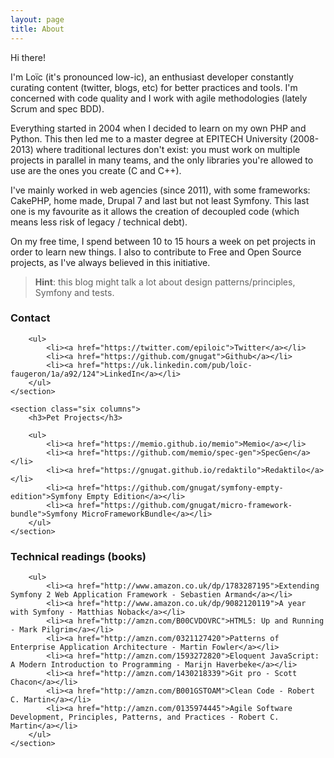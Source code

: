 ```yaml
---
layout: page
title: About
---
```


Hi there!

I'm Loïc (it's pronounced low-ic), an enthusiast developer constantly curating content
(twitter, blogs, etc) for better practices and tools.
I'm concerned with code quality and I work with agile methodologies (lately Scrum and spec BDD).

Everything started in 2004 when I decided to learn on my own PHP and Python.
This then led me to a master degree at EPITECH University (2008-2013) where traditional
lectures don't exist: you must work on multiple projects in parallel in many teams,
and the only libraries you're allowed to use are the ones you create (C and C++).

I've mainly worked in web agencies (since 2011), with some frameworks: CakePHP, home made, Drupal 7
and last but not least Symfony.
This last one is my favourite as it allows the creation of decoupled code
(which means less risk of legacy / technical debt).

On my free time, I spend between 10 to 15 hours a week on pet projects in order to learn new things.
I also to contribute to Free and Open Source projects, as I've always believed in this initiative.

> **Hint**: this blog might talk a lot about design patterns/principles, Symfony and tests.

<div class="row">
    <section class="six columns">
        <h3>Contact</h3>

        <ul>
            <li><a href="https://twitter.com/epiloic">Twitter</a></li>
            <li><a href="https://github.com/gnugat">Github</a></li>
            <li><a href="https://uk.linkedin.com/pub/loïc-faugeron/1a/a92/124">LinkedIn</a></li>
        </ul>
    </section>

    <section class="six columns">
        <h3>Pet Projects</h3>

        <ul>
            <li><a href="https://memio.github.io/memio">Memio</a></li>
            <li><a href="https://github.com/memio/spec-gen">SpecGen</a></li>
            <li><a href="https://gnugat.github.io/redaktilo">Redaktilo</a></li>
            <li><a href="https://github.com/gnugat/symfony-empty-edition">Symfony Empty Edition</a></li>
            <li><a href="https://github.com/gnugat/micro-framework-bundle">Symfony MicroFrameworkBundle</a></li>
        </ul>
    </section>
</div>

<div class="row">
    <section class="twelve columns">
        <h3>Technical readings (books)</h3>

        <ul>
            <li><a href="http://www.amazon.co.uk/dp/1783287195">Extending Symfony 2 Web Application Framework - Sebastien Armand</a></li>
            <li><a href="http://www.amazon.co.uk/dp/9082120119">A year with Symfony - Matthias Noback</a></li>
            <li><a href="http://amzn.com/B00CVDOVRC">HTML5: Up and Running - Mark Pilgrim</a></li>
            <li><a href="http://amzn.com/0321127420">Patterns of Enterprise Application Architecture - Martin Fowler</a></li>
            <li><a href="http://amzn.com/1593272820">Eloquent JavaScript: A Modern Introduction to Programming - Marijn Haverbeke</a></li>
            <li><a href="http://amzn.com/1430218339">Git pro - Scott Chacon</a></li>
            <li><a href="http://amzn.com/B001GSTOAM">Clean Code - Robert C. Martin</a></li>
            <li><a href="http://amzn.com/0135974445">Agile Software Development, Principles, Patterns, and Practices - Robert C. Martin</a></li>
        </ul>
    </section>
</div>
